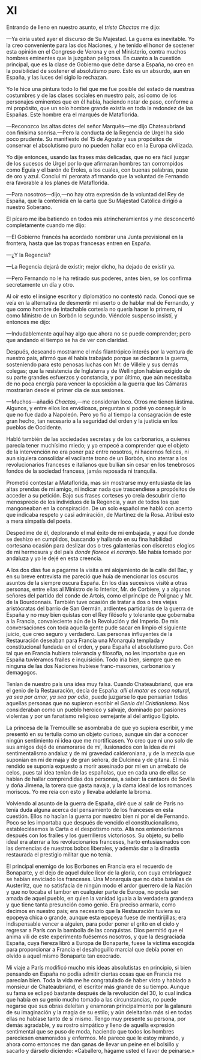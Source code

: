 # XI

Entrando de lleno en nuestro asunto, el *triste Chactas* me dijo:

—Ya oiría usted ayer el discurso de Su Majestad. La guerra es inevitable. Yo la
creo conveniente para las dos Naciones, y he tenido el honor de sostener esta
opinión en el Congreso de Verona y en el Ministerio, contra muchos hombres
eminentes que la juzgaban peligrosa. En cuanto a la cuestión principal, que es
la clase de Gobierno que debe darse a España, no creo en la posibilidad de
sostener el absolutismo puro. Esto es un absurdo, aun en España, y las luces
del siglo lo rechazan.

Yo le hice una pintura todo lo fiel que me fue posible del estado de nuestras
costumbres y de las clases sociales en nuestro país, así como de los personajes
eminentes que en él había, haciendo notar de paso, conforme a mi propósito, que
un solo hombre grande existía en toda la redondez de las Españas. Este hombre
era el marqués de Mataflorida.

—Reconozco las altas dotes del señor Marqués—me dijo Chateaubriand con
finísima sonrisa.—Pero la conducta de la Regencia de Urgel ha sido poco
prudente. Su manifiesto del 15 de Agosto y sus propósitos de conservar el
absolutismo puro no pueden hallar eco en la Europa civilizada.

Yo dije entonces, usando las frases más delicadas, que no era fácil juzgar de
los sucesos de Urgel por lo que afirmaran hombres tan corrompidos como Eguía
y el barón de Eroles, a los cuales, con buenas palabras, puse de oro y azul.
Concluí mi perorata afirmando que la voluntad de Fernando era favorable a los
planes de Mataflorida.

—Para nosotros—dijo,—no hay otra expresión de la voluntad del Rey de España,
que la contenida en la carta que Su Majestad Católica dirigió a nuestro
Soberano.

El pícaro me iba batiendo en todos mis atrincheramientos y me desconcertó
completamente cuando me dijo:

—El Gobierno francés ha acordado nombrar una Junta provisional en la frontera,
hasta que las tropas francesas entren en España.

—¿Y la Regencia?

—La Regencia dejará de existir; mejor dicho, ha dejado de existir ya.

—Pero Fernando no le ha retirado sus poderes, antes bien, se los confirma
secretamente un día y otro.

Al oír esto el insigne escritor y diplomático no contestó nada. Conocí que se
veía en la alternativa de desmentir mi aserto o de hablar mal de Fernando,
y que como hombre de intachable cortesía no quería hacer lo primero, ni como
Ministro de un Borbón lo segundo. Viéndole suspenso insistí, y entonces me
dijo:

—Indudablemente aquí hay algo que ahora no se puede comprender; pero que
andando el tiempo se ha de ver con claridad.

Después, deseando mostrarme el más filantrópico interés por la ventura de
nuestro país, afirmó que él había trabajado porque se declarara la guerra,
sosteniendo para esto penosas luchas con Mr. de Villéle y sus demás colegas;
que la resistencia de Inglaterra y de Wellington habían exigido de su parte
grandes esfuerzos y constancia, y por último, que aún necesitaba de no poca
energía para vencer la oposición a la guerra que las Cámaras mostrarían desde
el primer día de sus sesiones.

—Muchos—añadió *Chactas*,—me consideran loco. Otros me tienen lástima. Algunos,
y entre ellos los envidiosos, preguntan si podré yo conseguir lo que no fue
dado a Napoleón. Pero yo fío al tiempo la consagración de este gran hecho, tan
necesario a la seguridad del orden y la justicia en los pueblos de Occidente.

Habló también de las sociedades secretas y de los carbonarios, a quienes
parecía tener muchísimo miedo; y yo empecé a comprender que el objeto de la
intervención no era poner paz entre nosotros, ni hacernos felices, ni aun
siquiera consolidar el vacilante trono de un Borbón, sino aterrar a los
revolucionarios franceses e italianos que bullían sin cesar en los tenebrosos
fondos de la sociedad francesa, jamás reposada ni tranquila.

Prometió contestar a Mataflorida, mas sin mostrarse muy entusiasta de las altas
prendas de mi amigo, ni indicar nada que trascendiese a propósitos de acceder
a su petición. Bajo sus frases corteses yo creía descubrir cierto menosprecio
de los individuos de la Regencia, y aun de todos los que mangoneaban en la
conspiración. De un solo español me habló con acento que indicaba respeto
y casi admiración, de Martínez de la Rosa. Atribuí esto a mera simpatía del
poeta.

Despedime de él, deplorando el mal éxito de mi embajada, y aquí fue donde se
deshizo en cumplidos, buscando y hallando en su fina habilidad cortesana
ocasión para deslizar dos o tres galanterías con discretos elogios de mi
hermosura y del país *donde florece el naranjo*. Me había tomado por andaluza
y yo le dejé en esta creencia.

A los dos días fue a pagarme la visita a mi alojamiento de la calle del Bac,
y en su breve entrevista me pareció que huía de mencionar los oscuros asuntos
de la siempre oscura España. En los días sucesivos visité a otras personas,
entre ellas al Ministro de lo Interior, Mr. de Corbiere, y a algunos señores
del partido del conde de Artois, como el príncipe de Polignac y Mr. de la
Bourdonnais. También tuve ocasión de tratar a dos o tres viejas aristócratas
del barrio de San Germán, ardientes partidarias de la guerra de España y no muy
bien quistas con el Rey filósofo y tolerante que gobernaba a la Francia,
convaleciente aún de la Revolución y del Imperio. De mis conversaciones con
toda aquella gente pude sacar en limpio el siguiente juicio, que creo seguro
y verdadero. Las personas influyentes de la Restauración deseaban para Francia
una Monarquía templada y constitucional fundada en el orden, y para España el
absolutismo puro. Con tal que en Francia hubiera tolerancia y filosofía, no les
importaba que en España tuviéramos frailes e inquisición. Todo iría bien,
siempre que en ninguna de las dos Naciones hubiese franc-masones, carbonarios
y demagogos.

Tenían de nuestro país una idea muy falsa. Cuando Chateaubriand, que era el
genio de la Restauración, decía de España: *allí el matar es cosa natural, ya
sea por amor, ya sea por odio*, puede juzgarse lo que pensarían todas aquellas
personas que no supieron escribir el *Genio del Cristianismo*. Nos consideraban
como un pueblo heroico y salvaje, dominado por pasiones violentas y por un
fanatismo religioso semejante al del antiguo Egipto.

La princesa de la Tremouille se asombraba de que yo supiera escribir, y me
presentó en su tertulia como un objeto curioso, aunque sin dar a conocer ningún
sentimiento ni idea que me mortificasen. Yo creo que ni uno solo de sus amigos
dejó de enamorarse de mí, ilusionados con la idea de mi sentimentalismo andaluz
y de mi gravedad calderoniana, y de la mezcla que suponían en mí de maja y de
gran señora, de Dulcinea y de gitana. El más rendido se suponía expuesto
a morir asesinado por mí en un arrebato de celos, pues tal idea tenían de las
españolas, que en cada una de ellas se habían de hallar comprendidas dos
personas, a saber: la cantaora de Sevilla y doña Jimena, la torera que gasta
navaja, y la dama ideal de los romances moriscos. Yo me reía con esto y llevaba
adelante la broma.

Volviendo al asunto de la guerra de España, diré que al salir de París no tenía
duda alguna acerca del pensamiento de los franceses en esta cuestión. Ellos no
hacían la guerra por nuestro bien ni por el de Fernando. Poco se les importaba
que después de vencido el constitucionalismo, estableciésemos la Carta o el
despotismo neto. Allá nos entenderíamos después con los frailes y los
guerrilleros victoriosos. Su objeto, su bello ideal era aterrar a los
revolucionarios franceses, harto entusiasmados con las demencias de nuestros
bobos liberales, y además dar a la dinastía restaurada el prestigio militar que
no tenía.

El principal enemigo de los Borbones en Francia era el recuerdo de Bonaparte,
y el dejo de aquel dulce licor de la gloria, con cuya embriaguez se habían
enviciado los franceses. Una Monarquía que no daba batallas de Austerlitz, que
no satisfacía de ningún modo el ardor guerrero de la Nación y que no tocaba el
tambor en cualquier parte de Europa, no podía ser amada de aquel pueblo, en
quien la vanidad iguala a la verdadera grandeza y que tiene tanta presunción
como genio. Era preciso armarla, como decimos en nuestro país; era necesario
que la Restauración tuviera su epopeya chica o grande, aunque esta epopeya
fuese de mentirijillas; era indispensable vencer a alguien, para poder poner el
grito en el cielo y regresar a París con la bambolla de las conquistas. Dios
permitió que el anima vili de este experimento fuésemos nosotros, y que la
desgraciada España, cuya fiereza libró a Europa de Bonaparte, fuese la víctima
escogida para proporcionar a Francia el desahoguillo marcial que debía poner en
olvido a aquel mismo Bonaparte tan execrado.

Mi viaje a París modificó mucho mis ideas absolutistas en principio, si bien
pensando en España no podía admitir ciertas cosas que en Francia me parecían
bien. Toda la vida me he congratulado de haber visto y hablado a monsieur de
Chateaubriand, el escritor más grande de su tiempo. Aunque su fama se eclipsó
bastante después de la revolución del 30, lo cual indica que había en su genio
mucho tomado a las circunstancias, no puede negarse que sus obras deleitan
y enamoran principalmente por la galanura de su imaginación y la magia de su
estilo; y aún deleitarían más si en todas ellas no hablase tanto de sí mismo.
Tengo muy presente su persona, por demás agradable, y su rostro simpático
y lleno de aquella expresión sentimental que se puso de moda, haciendo que
todos los hombres pareciesen enamorados y enfermos. Me parece que le estoy
mirando, y ahora como entonces me dan ganas de llevar un peine en el bolsillo
y sacarlo y dárselo diciendo: «Caballero, hágame usted el favor de peinarse.»
